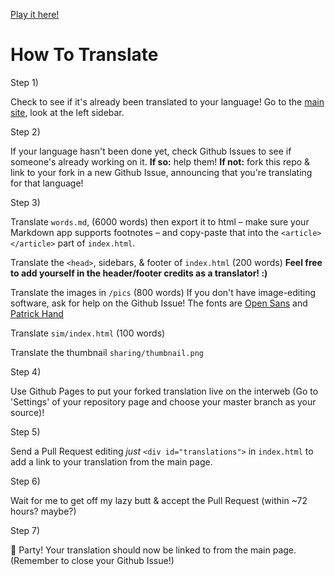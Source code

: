 [Play it here!](https://ncase.me/covid-19/)

# How To Translate

Step 1)

Check to see if it's already been translated to your language!
Go to the [main site](https://ncase.me/covid-19/), look at the left sidebar.

Step 2)

If your language hasn't been done yet, check Github Issues to see if someone's already working on it.
**If so:** help them!
**If not:** fork this repo & link to your fork in a new Github Issue,
announcing that you're translating for that language!

Step 3)

Translate `words.md`, (6000 words) then export it to html
– make sure your Markdown app supports footnotes –
and copy-paste that into the `<article></article>` part of `index.html`.

Translate the `<head>`, sidebars, & footer of `index.html` (200 words) **Feel free to add yourself in the header/footer credits as a translator! :)**

Translate the images in `/pics` (800 words)
If you don't have image-editing software, ask for help on the Github Issue!
The fonts are [Open Sans](https://fonts.google.com/specimen/Open+Sans) and [Patrick Hand](https://fonts.google.com/specimen/Patrick+Hand)

Translate `sim/index.html` (100 words)

Translate the thumbnail `sharing/thumbnail.png`

Step 4)

Use Github Pages to put your forked translation live on the interweb (Go to 'Settings' of your repository page and choose your master branch as your source)!

Step 5)

Send a Pull Request editing *just* `<div id="translations">` in `index.html`
to add a link to your translation from the main page.

Step 6)

Wait for me to get off my lazy butt & accept the Pull Request (within \~72 hours? maybe?)

Step 7)

🎉 Party! Your translation should now be linked to from the main page.
(Remember to close your Github Issue!)
